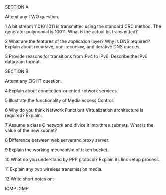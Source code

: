 SECTION A

Attemt any TWO question.

1
A bit stream 1101011011 is transmitted using the standard CRC method. The generator polynomial is 10011. What is the actual bit transmitted?

2
What are the features of the application layer? Why is DNS required? Explain about recursive, non-recursive, and iterative DNS queries.

3
Provide reasons for transitions from IPv4 to IPv6. Describe the IPv6 datagram format.

SECTION B

Attemt any EIGHT question.

4
Explain about connection-oriented network services.

5
Illustrate the functionality of Media Access Control.

6
Why do you think Network Functions Virtualization architecture is required? Explain.

7
Assume a class C network and divide it into three subnets. What is the value of the new subnet?

8
Difference between web serverand proxy server.

9
Explain the working mechanism of token bucket.

10
What do you understand by PPP protocol? Explain its link setup process.

11
Explain any two wireless transmission media.

12
Write short notes on:

ICMP
IGMP
